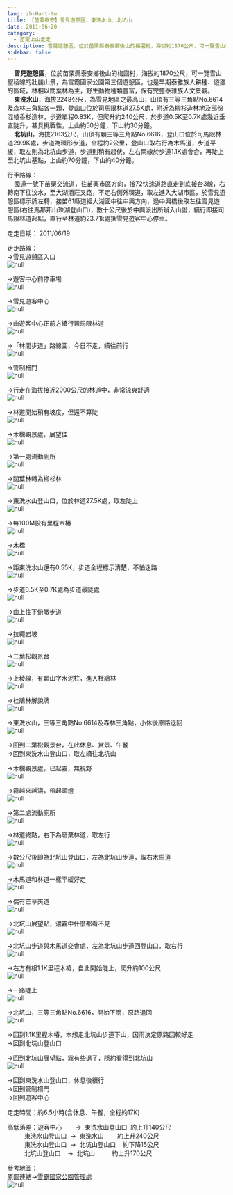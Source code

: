 ```yaml
---
lang: zh-Hant-tw
title: 【苗栗泰安】雪見遊憩區、東洗水山、北坑山
date: 2011-06-20
category: 
  - 苗栗上山走走
description: 雪見遊憩區，位於苗栗縣泰安鄉後山的梅園村，海拔約1870公尺，可一覽雪山聖稜線的壯麗山景，為雪霸國家公園第三個遊憩區，也是早期泰雅族人耕種、遊獵的區域，林相以闊葉林為主，野生動物種類豐富，保有完整泰雅族人文景觀。 東洗水山，海拔2248公尺，為雪見地區之最高山，山頂有三等三角點No.6614及森林三角點各一顆，登山口位於司馬限林道27.5K處，附近為柳杉造林地及部份混植香杉造林，步道單程0.83K，但爬升約240公尺，於步道0.5K至0.7K處幾近垂直陡升，甚具挑戰性，上山約50分鐘，下山約30分鐘。 北坑山，海拔2163公尺，山頂有顆三等三角點No.6616，登山口位於司馬限林道29.9K處，步道為環形步道，全程約2公里，登山口取右行為木馬道，步道平緩，取左則為北坑山步道，步道則稍有起伏，左右兩線於步道1.1K處會合，再陡上至北坑山基點，上山約70分鐘，下山約40分鐘。
sidebar: false
---
```


    **雪見遊憩區**，位於苗栗縣泰安鄉後山的梅園村，海拔約1870公尺，可一覽雪山聖稜線的壯麗山景，為雪霸國家公園第三個遊憩區，也是早期泰雅族人耕種、遊獵的區域，林相以闊葉林為主，野生動物種類豐富，保有完整泰雅族人文景觀。  
    **東洗水山**，海拔2248公尺，為雪見地區之最高山，山頂有三等三角點No.6614及森林三角點各一顆，登山口位於司馬限林道27.5K處，附近為柳杉造林地及部份混植香杉造林，步道單程0.83K，但爬升約240公尺，於步道0.5K至0.7K處幾近垂直陡升，甚具挑戰性，上山約50分鐘，下山約30分鐘。  
    **北坑山**，海拔2163公尺，山頂有顆三等三角點No.6616，登山口位於司馬限林道29.9K處，步道為環形步道，全程約2公里，登山口取右行為木馬道，步道平緩，取左則為北坑山步道，步道則稍有起伏，左右兩線於步道1.1K處會合，再陡上至北坑山基點，上山約70分鐘，下山約40分鐘。

行車路線：  
    國道一號下苗栗交流道，往苗栗市區方向，接72快速道路直走到底接台3線，右轉南下往汶水，至大湖酒莊叉路，不走右側外環道，取左進入大湖市區，於雪見遊憩區標示牌左轉，接苗61縣道經大湖國中往中興方向，過中興橋後取左往雪見遊憩區(右往馬那邦山珠湖登山口)，數十公尺後於中興派出所辦入山證，續行即接司馬限林道起點，直行至林道約23.71k處抵雪見遊客中心停車。

走走日期： 2011/06/19

走走路線：  
→雪見遊憩區入口  
![null](image/190113627_l.jpg)

→遊客中心前停車場  
![null](image/190113630_l.jpg)

→雪見遊客中心  
![null](image/190113636_l.jpg)

→由遊客中心正前方續行司馬限林道  
![null](image/190113643_l.jpg)

→「林間步道」路線圖，今日不走，續往前行  
![null](image/190113650_l.jpg)

→管制柵門  
![null](image/190113654_l.jpg)

→行走在海拔接近2000公尺的林道中，非常涼爽舒適  
![null](image/190113659_l.jpg)

→林道開始稍有坡度，但還不算陡  
![null](image/190113666_l.jpg)

→木欄觀景處，展望佳  
![null](image/190113669_l.jpg)

→第一處流動廁所  
![null](image/190113675_l.jpg)

→闊葉林轉為柳杉林  
![null](image/190113680_l.jpg)

→東洗水山登山口，位於林道27.5K處，取左陡上  
![null](image/190113684_l.jpg)

→每100M設有里程木樁  
![null](image/190113690_l.jpg)

→木橋  
![null](image/190113693_l.jpg)

→距東洗水山還有0.55K，步道全程標示清楚，不怕迷路  
![null](image/190113699_l.jpg)

→步道0.5K至0.7K處為步道最陡處  
![null](image/190113708_l.jpg)

→由上往下俯瞰步道  
![null](image/190113712_l.jpg)

→拉繩岩坡  
![null](image/190113717_l.jpg)

→二葉松觀景台  
![null](image/190113719_l.jpg)

→上稜線，有顆山字水泥柱，進入杜鵑林  
![null](image/190113726_l.jpg)

→杜鵑林解說牌  
![null](image/190113730_l.jpg)

→東洗水山，三等三角點No.6614及森林三角點，小休後原路退回  
![null](image/190113734_l.jpg)

→回到二葉松觀景台，在此休息、賞景、午餐  
→回到東洗水山登山口，取左續往北坑山

→木欄觀景處，已起霧，無視野  
![null](image/190113737_l.jpg)

→霧越來越濃，帶起頭燈  
![null](image/190113741_l.jpg)

→第二處流動廁所  
![null](image/190113745_l.jpg)

→林道終點，右下為廢棄林道，取左行  
![null](image/190113751_l.jpg)

→數公尺後即為北坑山登山口，左為北坑山步道，取右木馬道  
![null](image/190113755_l.jpg)

→木馬道和林道一樣平緩好走  
![null](image/190113759_l.jpg)

→偶有芒草夾道  
![null](image/190113764_l.jpg)

→北坑山展望點，濃霧中什麼都看不見  
![null](image/190113769_l.jpg)

→北坑山步道與木馬道交會處，左為北坑山步道回登山口，取右行  
[](http://photo.xuite.net/_pic/shiun101/4978899/190113774_l.jpg/redir)![null](image/190138682_l.jpg)  

→右方有根1.1K里程木樁，自此開始陡上，爬升約100公尺  
[](http://photo.xuite.net/_pic/shiun101/4978899/190113778_l.jpg/redir)![null](image/190138685_l.jpg)  

→一路陡上  
[](http://photo.xuite.net/_pic/shiun101/4978899/190113783_l.jpg/redir)![null](image/190138676_l.jpg)  

→北坑山，三等三角點No.6616，開始下雨，原路退回  
![null](image/190113787_l.jpg)

→回到1.1K里程木樁，本想走北坑山步道下山，因雨決定原路回較好走  
→回到北坑山登山口

→回到北坑山展望點，霧有些退了，隱約看得到北坑山  
![null](image/190113609_l.jpg)[](http://photo.xuite.net/_pic/shiun101/4978899/190113609_l.jpg/redir)[](http://photo.xuite.net/_pic/shiun101/4978899/190113609_l.jpg/redir)

→回到東洗水山登山口，休息後續行  
→回到管制柵門  
→回到遊客中心

走走時間：約6.5小時(含休息、午餐，全程約17K)

高低落差：遊客中心        →  東洗水山登山口  約上升140公尺  
          東洗水山登山口  →  東洗水山        約上升240公尺  
          東洗水山登山口  →  北坑山登山口    約下降15公尺  
          北坑山登山口    →  北坑山          約上升170公尺

參考地圖：  
原圖連結→[雪霸國家公園管理處](http://www.spnp.gov.tw/Article.aspx?a=hjY6SQ7EhPE%3d&lang=1)  
![null](image/190113851_l.jpg)
